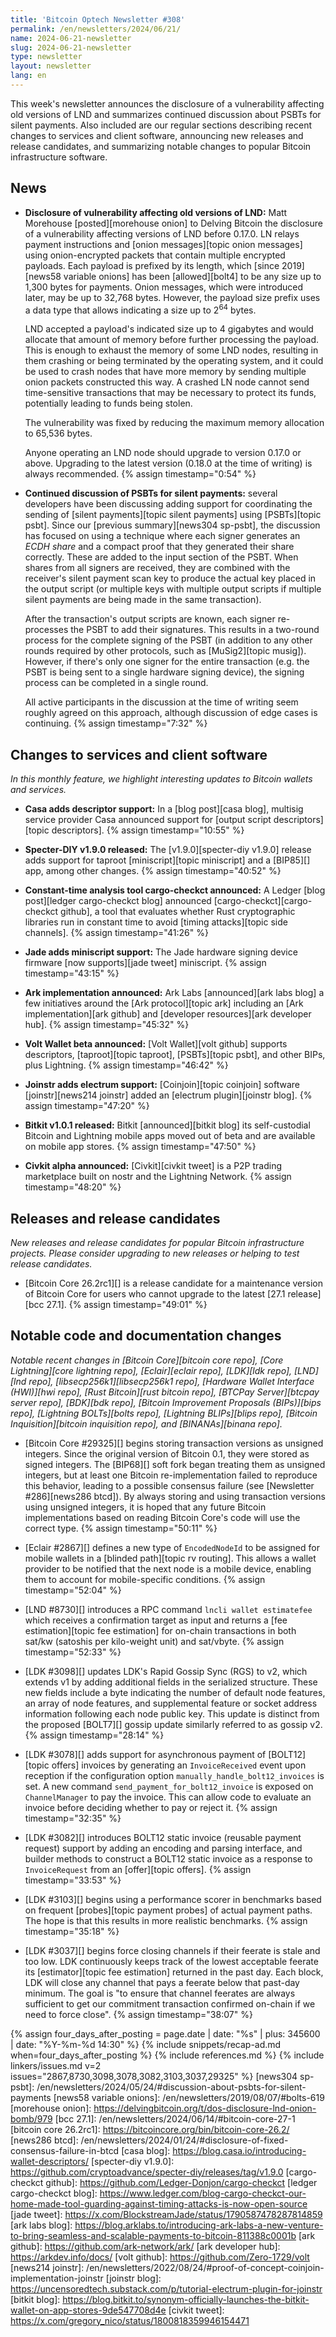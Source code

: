 ```yaml
---
title: 'Bitcoin Optech Newsletter #308'
permalink: /en/newsletters/2024/06/21/
name: 2024-06-21-newsletter
slug: 2024-06-21-newsletter
type: newsletter
layout: newsletter
lang: en
---
```

This week's newsletter announces the disclosure of a vulnerability
affecting old versions of LND and summarizes continued discussion about
PSBTs for silent payments.  Also included are our regular sections
describing recent changes to services and client software, announcing
new releases and release candidates, and summarizing notable changes to
popular Bitcoin infrastructure software.

## News

- **Disclosure of vulnerability affecting old versions of LND:** Matt
  Morehouse [posted][morehouse onion] to Delving Bitcoin the disclosure of a
  vulnerability affecting versions of LND before 0.17.0.  LN relays
  payment instructions and [onion messages][topic onion messages] using
  onion-encrypted packets that contain multiple encrypted payloads.
  Each payload is prefixed by its length, which [since 2019][news58
  variable onions] has been [allowed][bolt4] to be any size up to 1,300
  bytes for payments.  Onion messages, which were introduced later, may
  be up to 32,768 bytes.  However, the payload size prefix uses a data
  type that allows indicating a size up to 2<sup>64</sup> bytes.

  LND accepted a payload's indicated size up to 4 gigabytes and would
  allocate that amount of memory before further processing the payload.
  This is enough to exhaust the memory of some LND nodes, resulting in them
  crashing or being terminated by the operating system, and it could be
  used to crash nodes that have more memory by sending multiple onion
  packets constructed this way.  A crashed LN node cannot send
  time-sensitive transactions that may be necessary to protect its funds,
  potentially leading to funds being stolen.

  The vulnerability was fixed by reducing the maximum memory allocation
  to 65,536 bytes.

  Anyone operating an LND node should upgrade to version 0.17.0 or
  above.  Upgrading to the latest version (0.18.0 at the time of
  writing) is always recommended. {% assign timestamp="0:54" %}

- **Continued discussion of PSBTs for silent payments:** several
  developers have been discussing adding support for coordinating the
  sending of [silent payments][topic silent payments] using [PSBTs][topic
  psbt].  Since our [previous summary][news304 sp-psbt], the discussion has
  focused on using a technique where each signer generates an _ECDH
  share_ and a compact proof that they generated their share correctly.
  These are added to the input section of the PSBT.  When shares from
  all signers are received, they are combined with the receiver's silent
  payment scan key to produce the actual key placed in the output script
  (or multiple keys with multiple output scripts if multiple silent
  payments are being made in the same transaction).

  After the transaction's output scripts are known, each signer
  re-processes the PSBT to add their signatures.  This results in a
  two-round process for the complete signing of the PSBT (in addition to any
  other rounds required by other protocols, such as [MuSig2][topic
  musig]).  However, if there's only one signer for the entire
  transaction (e.g. the PSBT is being sent to a single hardware signing
  device), the signing process can be completed in a single round.

  All active participants in the discussion at the time of writing seem
  roughly agreed on this approach, although discussion of edge cases is
  continuing. {% assign timestamp="7:32" %}

## Changes to services and client software

*In this monthly feature, we highlight interesting updates to Bitcoin
wallets and services.*

- **Casa adds descriptor support:**
  In a [blog post][casa blog], multisig service provider Casa announced support
  for [output script descriptors][topic descriptors]. {% assign timestamp="10:55" %}

- **Specter-DIY v1.9.0 released:**
  The [v1.9.0][specter-diy v1.9.0] release adds support for taproot [miniscript][topic
  miniscript] and a [BIP85][] app, among other changes. {% assign timestamp="40:52" %}

- **Constant-time analysis tool cargo-checkct announced:**
  A Ledger [blog post][ledger cargo-checkct blog] announced
  [cargo-checkct][cargo-checkct github], a tool that evaluates whether Rust
  cryptographic libraries run in constant time to avoid [timing
  attacks][topic side channels]. {% assign timestamp="41:26" %}

- **Jade adds miniscript support:**
  The Jade hardware signing device firmware [now supports][jade tweet] miniscript. {% assign timestamp="43:15" %}

- **Ark implementation announced:**
  Ark Labs [announced][ark labs blog] a few initiatives around the [Ark
  protocol][topic ark] including an [Ark implementation][ark github] and
  [developer resources][ark developer hub]. {% assign timestamp="45:32" %}

- **Volt Wallet beta announced:**
  [Volt Wallet][volt github] supports descriptors, [taproot][topic taproot],
  [PSBTs][topic psbt], and other BIPs, plus Lightning. {% assign timestamp="46:42" %}

- **Joinstr adds electrum support:**
  [Coinjoin][topic coinjoin] software [joinstr][news214 joinstr] added an [electrum
  plugin][joinstr blog]. {% assign timestamp="47:20" %}

- **Bitkit v1.0.1 released:**
  Bitkit [announced][bitkit blog] its self-custodial Bitcoin and Lightning
  mobile apps moved out of beta and are available on mobile app stores. {% assign timestamp="47:50" %}

- **Civkit alpha announced:**
  [Civkit][civkit tweet] is a P2P trading marketplace built on nostr and the Lightning Network. {% assign timestamp="48:20" %}

## Releases and release candidates

*New releases and release candidates for popular Bitcoin infrastructure
projects.  Please consider upgrading to new releases or helping to test
release candidates.*

- [Bitcoin Core 26.2rc1][] is a release candidate for a maintenance
  version of Bitcoin Core for users who cannot upgrade to the latest
  [27.1 release][bcc 27.1]. {% assign timestamp="49:01" %}

## Notable code and documentation changes

_Notable recent changes in [Bitcoin Core][bitcoin core repo], [Core
Lightning][core lightning repo], [Eclair][eclair repo], [LDK][ldk repo],
[LND][lnd repo], [libsecp256k1][libsecp256k1 repo], [Hardware Wallet
Interface (HWI)][hwi repo], [Rust Bitcoin][rust bitcoin repo], [BTCPay
Server][btcpay server repo], [BDK][bdk repo], [Bitcoin Improvement
Proposals (BIPs)][bips repo], [Lightning BOLTs][bolts repo],
[Lightning BLIPs][blips repo], [Bitcoin Inquisition][bitcoin inquisition
repo], and [BINANAs][binana repo]._

- [Bitcoin Core #29325][] begins storing transaction versions as
  unsigned integers.  Since the original version of Bitcoin 0.1, they
  were stored as signed integers.  The [BIP68][] soft fork began treating
  them as unsigned integers, but at least one Bitcoin re-implementation
  failed to reproduce this behavior, leading to a possible consensus
  failure (see [Newsletter #286][news286 btcd]).  By always storing and
  using transaction versions using unsigned integers, it is hoped that
  any future Bitcoin implementations based on reading Bitcoin Core's
  code will use the correct type. {% assign timestamp="50:11" %}

- [Eclair #2867][] defines a new type of `EncodedNodeId` to be assigned for
  mobile wallets in a [blinded path][topic rv routing]. This allows a wallet
  provider to be notified that the next node is a mobile device, enabling them
  to account for mobile-specific conditions. {% assign timestamp="52:04" %}

- [LND #8730][] introduces a RPC command `lncli wallet estimatefee` which
  receives a confirmation target as input and returns a [fee estimation][topic fee estimation] for
  on-chain transactions in both sat/kw (satoshis per kilo-weight unit) and
  sat/vbyte. {% assign timestamp="52:33" %}

- [LDK #3098][] updates LDK's Rapid Gossip Sync (RGS) to v2, which extends v1 by
  adding additional fields in the serialized structure. These new fields include
  a byte indicating the number of default node features, an array of node
  features, and supplemental feature or socket address information following
  each node public key. This update is distinct from the proposed [BOLT7][] gossip update
  similarly referred to as gossip v2. {% assign timestamp="28:14" %}

- [LDK #3078][] adds support for asynchronous payment of [BOLT12][topic offers]
  invoices by generating an `InvoiceReceived` event upon reception if the
  configuration option `manually_handle_bolt12_invoices` is set. A new command
  `send_payment_for_bolt12_invoice` is exposed on `ChannelManager` to pay the
  invoice.  This can allow code to evaluate an invoice before deciding
  whether to pay or reject it. {% assign timestamp="32:35" %}

- [LDK #3082][] introduces BOLT12 static invoice (reusable payment request)
  support by adding an encoding and parsing interface, and builder methods to
  construct a BOLT12 static invoice as a response to `InvoiceRequest` from an
  [offer][topic offers]. {% assign timestamp="33:53" %}

- [LDK #3103][] begins using a performance scorer in benchmarks based on
  frequent [probes][topic payment probes] of actual payment paths.  The
  hope is that this results in more realistic benchmarks. {% assign timestamp="35:18" %}

- [LDK #3037][] begins force closing channels if their feerate is stale
  and too low.  LDK continuously keeps track of the lowest acceptable
  feerate its [estimator][topic fee estimation] returned in the past
  day.  Each block, LDK will close any channel that pays a feerate below
  that past-day minimum.  The goal is "to ensure that channel feerates
  are always sufficient to get our commitment transaction confirmed
  on-chain if we need to force close". {% assign timestamp="38:07" %}

{% assign four_days_after_posting = page.date | date: "%s" | plus: 345600 | date: "%Y-%m-%d 14:30" %}
{% include snippets/recap-ad.md when=four_days_after_posting %}
{% include references.md %}
{% include linkers/issues.md v=2 issues="2867,8730,3098,3078,3082,3103,3037,29325" %}
[news304 sp-psbt]: /en/newsletters/2024/05/24/#discussion-about-psbts-for-silent-payments
[news58 variable onions]: /en/newsletters/2019/08/07/#bolts-619
[morehouse onion]: https://delvingbitcoin.org/t/dos-disclosure-lnd-onion-bomb/979
[bcc 27.1]: /en/newsletters/2024/06/14/#bitcoin-core-27-1
[bitcoin core 26.2rc1]: https://bitcoincore.org/bin/bitcoin-core-26.2/
[news286 btcd]: /en/newsletters/2024/01/24/#disclosure-of-fixed-consensus-failure-in-btcd
[casa blog]: https://blog.casa.io/introducing-wallet-descriptors/
[specter-diy v1.9.0]: https://github.com/cryptoadvance/specter-diy/releases/tag/v1.9.0
[cargo-checkct github]: https://github.com/Ledger-Donjon/cargo-checkct
[ledger cargo-checkct blog]: https://www.ledger.com/blog-cargo-checkct-our-home-made-tool-guarding-against-timing-attacks-is-now-open-source
[jade tweet]: https://x.com/BlockstreamJade/status/1790587478287814859
[ark labs blog]: https://blog.arklabs.to/introducing-ark-labs-a-new-venture-to-bring-seamless-and-scalable-payments-to-bitcoin-811388c0001b
[ark github]: https://github.com/ark-network/ark/
[ark developer hub]: https://arkdev.info/docs/
[volt github]: https://github.com/Zero-1729/volt
[news214 joinstr]: /en/newsletters/2022/08/24/#proof-of-concept-coinjoin-implementation-joinstr
[joinstr blog]: https://uncensoredtech.substack.com/p/tutorial-electrum-plugin-for-joinstr
[bitkit blog]: https://blog.bitkit.to/synonym-officially-launches-the-bitkit-wallet-on-app-stores-9de547708d4e
[civkit tweet]: https://x.com/gregory_nico/status/1800818359946154471
